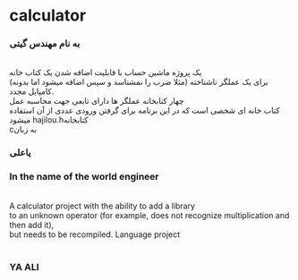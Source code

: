 # calculator
<h3>به نام مهندس گیتی</h3>
<br>
یک پروژه ماشین حساب با قابلیت اضافه شدن یک کتاب خانه
<br>
(برای یک عملگر ناشناخته (مثلا ضرب را نمشناسد و سپس اضافه میشود
اما بدونه کامپایل مجدد.
<br>
چهار کتابخانه عملگر ها دارای تابعی  جهت محاسبه عمل
<br>
 کتاب خانه ای شخصی است که در این برنامه برای گرفتن ورودی عددی از آن استفاده میشود  hajilou.hکتابخانه
<br>
cبه زبان 
<br>
<h3> یاعلی</h3>

<h3>In the name of the world engineer</h3>
<br>
A calculator project with the ability to add a library
<br>
to an unknown operator (for example, does not recognize multiplication and then add it),
<br>
but needs to be recompiled. Language project
<br><br>
<h3>YA ALI</h3>
